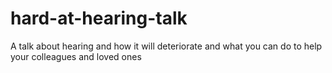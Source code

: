 # hard-at-hearing-talk
A talk about hearing and how it will deteriorate and what you can do to help your colleagues and loved ones
